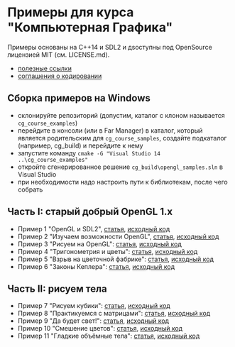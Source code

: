 # Примеры для курса "Компьютерная Графика"

Примеры основаны на C++14 и SDL2 и дsоступны под OpenSource лицензией MIT (см. LICENSE.md).

- [полезные ссылки](https://github.com/PS-Group/ips-wiki/blob/master/opengl/links.md)
- [соглашения о кодировании](https://github.com/PS-Group/ips-wiki/blob/master/opengl/coding_conventions.md)

## Сборка примеров на Windows

- склонируйте репозиторий (допустим, каталог с клоном называется `cg_course_examples`)
- перейдите в консоли (или в Far Manager) в каталог, который является родительским для `cg_course_samples`, создайте подкаталог (например, cg_build) и перейдите к нему
- запустите команду `cmake -G "Visual Studio 14 ..\cg_course_examples"`
- откройте сгенерированное решение `cg_build\opengl_samples.sln` в Visual Studio
- при необходимости надо настроить пути к библиотекам, после чего собрать

## Часть I: старый добрый OpenGL 1.x

- Пример 1 "OpenGL и SDL2", [статья](https://github.com/PS-Group/ips-wiki/blob/master/opengl/lesson_1.md), [исходный код](lesson_1)
- Пример 2 "Изучаем возможности OpenGL", [статья](https://github.com/PS-Group/ips-wiki/blob/master/opengl/lesson_2.md), [исходный код](lesson_2)
- Пример 3 "Рисуем на OpenGL": [статья](https://github.com/PS-Group/ips-wiki/blob/master/opengl/lesson_3.md), [исходный код](lesson_3)
- Пример 4 "Тригонометрия и цветы": [статья](https://github.com/PS-Group/ips-wiki/blob/master/opengl/lesson_4.md), [исходный код](lesson_4)
- Пример 5 "Взрыв на цветочной фабрике": [статья](https://github.com/PS-Group/ips-wiki/blob/master/opengl/lesson_5.md), [исходный код](lesson_5)
- Пример 6 "Законы Кеплера": [статья](https://github.com/PS-Group/ips-wiki/blob/master/opengl/lesson_6.md), [исходный код](lesson_6)

## Часть II: рисуем тела

- Пример 7 "Рисуем кубики": [статья](https://github.com/PS-Group/ips-wiki/blob/master/opengl/lesson_7.md), [исходный код](lesson_7)
- Пример 8 "Практикуемся с матрицами": [статья](https://github.com/PS-Group/ips-wiki/blob/master/opengl/lesson_8.md), [исходный код](lesson_8)
- Пример 9 "Да будет свет!": [статья](https://github.com/PS-Group/ips-wiki/blob/master/opengl/lesson_9.md), [исходный код](lesson_9)
- Пример 10 "Смешение цветов": [статья](https://github.com/PS-Group/ips-wiki/blob/master/opengl/lesson_10.md), [исходный код](lesson_10)
- Пример 11 "Гладкие объёмные тела": [статья](https://github.com/PS-Group/ips-wiki/blob/master/opengl/lesson_11.md), [исходный код](lesson_11)
